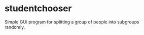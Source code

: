 studentchooser
==============

Simple GUI program for splitting a group of people into subgroups randomly.

